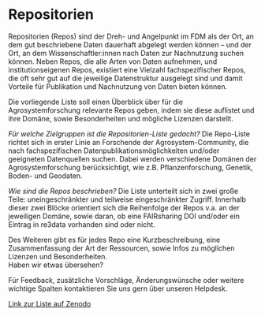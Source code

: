 # Repositorien

Repositorien (Repos) sind der Dreh- und Angelpunkt im FDM als der  Ort, an dem gut beschriebene Daten dauerhaft abgelegt werden können –  und der Ort, an dem Wissenschaftler:innen nach Daten zur Nachnutzung  suchen können. Neben Repos, die alle Arten von Daten aufnehmen, und  institutionseigenen Repos, existiert eine Vielzahl fachspezifischer  Repos, die oft sehr gut auf die jeweilige Datenstruktur ausgelegt sind  und damit Vorteile für Publikation und Nachnutzung von Daten bieten  können.

Die vorliegende Liste soll einen Überblick über für die  Agrosystemforschung relevante Repos geben, indem sie diese auflistet und  ihre Domäne, sowie Besonderheiten und mögliche Lizenzen darstellt.

_Für welche Zielgruppen ist die Repositorien-Liste gedacht?_
Die Repo-Liste richtet sich in erster Linie an Forschende der  Agrosystem-Community, die nach fachspezifischen  Datenpublikationsmöglichkeiten und/oder geeigneten Datenquellen suchen.  Dabei werden verschiedene Domänen der Agrosystemforschung  berücksichtigt, wie z.B. Pflanzenforschung, Genetik, Boden- und  Geodaten.

_Wie sind die Repos beschrieben?_
Die Liste unterteilt sich in zwei große Teile: uneingeschränkter und  teilweise eingeschränkter Zugriff. Innerhalb dieser zwei Blöcke  orientiert sich die Reihenfolge der Repos v.a. an der jeweiligen Domäne,  sowie daran, ob eine FAIRsharing DOI und/oder ein Eintrag in re3data  vorhanden sind oder nicht.

Des Weiteren gibt es für jedes Repo eine Kurzbeschreibung, eine  Zusammenfassung der Art der Ressourcen, sowie Infos zu möglichen  Lizenzen und Besonderheiten.  
Haben wir etwas übersehen?

Für Feedback, zusätzliche Vorschläge, Änderungswünsche oder weitere  wichtige Spalten kontaktieren Sie uns gern über unseren Helpdesk.

[Link zur Liste auf Zenodo](https://zenodo.org/records/11144471)
